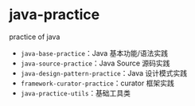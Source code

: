 # java-practice

practice of java

- `java-base-practice`：Java 基本功能/语法实践
- `java-source-practice`：Java Source 源码实践
- `java-design-pattern-practice`：Java 设计模式实践
- `framework-curator-practice`：curator 框架实践
- `java-practice-utils`：基础工具类
